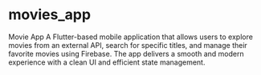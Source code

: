 # movies_app
Movie App  A Flutter-based mobile application that allows users to explore movies from an external API, search for specific titles, and manage their favorite movies using Firebase. The app delivers a smooth and modern experience with a clean UI and efficient state management.
